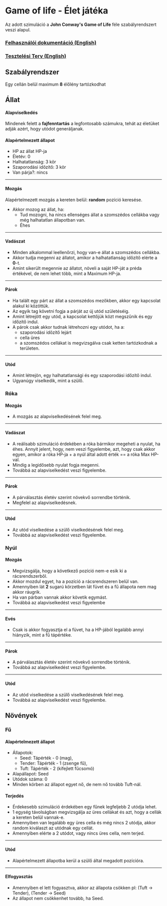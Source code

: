 # Game of life - Élet játéka

Az adott szimuláció a **John Conway's Game of Life** féle szabályrendszert veszi alapul.

### [Felhasználói dokumentáció (English)](./docs/window.md)
### [Tesztelési Terv (English)](./docs/testplan.md)

## Szabályrendszer
Egy cellán belül maximum **8** élőlény tartózkodhat

## Állat

#### Alapviselkedés
Mindenek felett a **fajfenntartás** a legfontosabb számukra, tehát az életüket adják azért, hogy utódot generáljanak.

#### Alapértelmezett állapot
- HP az állat HP-ja
- Életév: 0
- Halhatatlanság: 3 kör
- Szaporodási időzítő: 3 kör
- Van párja?: nincs

___
#### Mozgás

Alapértelmezett mozgás a kereten belül: **random** pozíció keresése.
- Akkor mozog az állat, ha:
    - Tud mozogni, ha nincs ellenséges állat a szomszédos cellákba vagy még halhatatlan állapotban van.
    - Éhes

___
#### Vadászat
- Minden alkalommal leellenőrzi, hogy van-e állat a szomszédos cellákba.
- Akkor tudja megenni az állatot, amikor a halhatatlanság időzítő elérte a **0**-t.
- Amint sikerült megennie az állatot, növeli a saját HP-ját a préda értékével, de nem lehet több, mint a Maximum HP-ja.

___
#### Párok
- Ha talált egy párt az állat a szomszédos mezőkben, akkor egy kapcsolat alakul ki közöttük.
- Az egyik tag követni fogja a párját az új utód születéséig.
- Amint létrejött egy utód, a kapcsolat kettőjük közt megszűnik és egy időzítő indul.
- A párok csak akkor tudnak létrehozni egy utódot, ha a:
    - szaporodási időzítő lejárt
    - cella üres
    - a szomszédos cellákat is megvizsgálva csak ketten tartózkodnak a területen.

___
#### Utód
- Amint létrejön, egy halhatatlansági és egy szaporodási időzítő indul.
- Ugyanúgy viselkedik, mint a szülő.

### Róka

#### Mozgás
- A mozgás az alapviselkedésének felel meg.
___
#### Vadászat
- A reálisabb szimuláció érdekében a róka bármikor megeheti a nyulat, ha éhes.
    Annyit jelent, hogy, nem veszi figyelembe, azt, hogy csak akkor egyen, amikor a róka HP-ja + a nyúl által adott érték == a róka Max HP-val.
- Mindig a legidősebb nyulat fogja megenni.
- Továbbá az alapviselkedést veszi figyelembe.
___
#### Párok
- A párválasztás életév szerint növekvő sorrendbe történik.
- Megfelel az alapviselkedésnek.
___
#### Utód
- Az utód viselkedése a szülő viselkedésének felel meg.
- Továbbá az alapviselkedést veszi figyelembe.

### Nyúl

#### Mozgás
- Megvizsgálja, hogy a következő pozíció nem-e esik ki a rácsrendszerből. 
- Akkor mozdul egyet, ha a pozíció a rácsrendszeren belül van.
- Amennyiben lát **2** sugarú körzetben lát füvet és a fű állapota nem mag akkor ráugrik.
- Ha van párban vannak akkor követik egymást.
- Továbbá az alapviselkedést veszi figyelembe
___
#### Evés
- Csak is akkor fogyasztja el a füvet, ha a HP-jából legalább annyi hiányzik, mint a fű tápértéke.
___
#### Párok
- A párválasztás életév szerint növekvő sorrendbe történik.
- Továbbá az alapviselkedést veszi figyelembe.
___
#### Utód
- Az utód viselkedése a szülő viselkedésének felel meg.
- Továbbá az alapviselkedést veszi figyelembe.

## Növények

### Fű

#### Alapértelmezett állapot
- Állapotok:    
    - Seed:   Tápérték - 0 (mag),              
    - Tender: Tápérték - 1 (zsenge fű),        
    - Tuft:   Tápérték - 2 (kifejlett fűcsomó)
- Alapállapot: Seed
- Utódok száma: 0
- Minden körben az állapot egyet nő, de nem nő tovább Tuft-nál.

#### Terjedés
- Érdekesebb szimuláció érdekében egy fűnek legfeljebb 2 utódja lehet.
- 1 egység távolságban megvizsgálja az üres cellákat és azt, hogy a cellák a kereten belül vannak-e.
- Amennyiben van legalább egy üres cella és még nincs 2 utódja, akkor random kiválaszt az utódnak egy cellát.
- Amennyiben elérte a 2 utódot, vagy nincs üres cella, nem terjed.
___
#### Utód
- Alapértelmezett állapotba kerül a szülő által megadott pozícióra.
___
#### Elfogyasztás
- Amennyiben el lett fogyasztva, akkor az állapota csökken pl: (Tuft -> Tender), (Tender -> Seed)
- Az állapot nem csökkenhet tovább, ha Seed.
